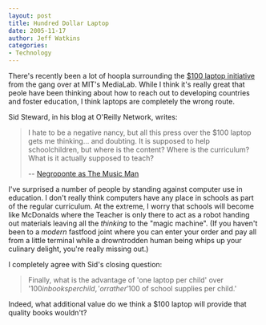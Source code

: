 ```yaml
---
layout: post
title: Hundred Dollar Laptop
date: 2005-11-17
author: Jeff Watkins
categories:
- Technology
---
```


There's recently been a lot of hoopla surrounding the [$100 laptop initiative](http://laptop.media.mit.edu/) from the gang over at MIT's MediaLab. While I think it's really great that peole have been thinking about how to reach out to developing countries and foster education, I think laptops are completely the wrong route.

Sid Steward, in his blog at O'Reilly Network, writes:

>I hate to be a negative nancy, but all this press over the $100 laptop gets me thinking... and doubting. It is supposed to help schoolchildren, but where is the content? Where is the curriculum? What is it actually supposed to teach?
>
> -- [Negroponte as The Music Man](http://www.oreillynet.com/pub/wlg/8492)

I've surprised a number of people by standing against computer use in education. I don't really think computers have any place in schools as part of the regular curriculum. At the extreme, I worry that schools will become like McDonalds where the Teacher is only there to act as a robot handing out materials leaving all the *thinking* to the "magic machine". (If you haven't been to a *modern* fastfood joint where you can enter your order and pay all from a little terminal while a drowntrodden human being whips up your culinary delight, you're really missing out.)

I completely agree with Sid's closing question:

> Finally, what is the advantage of 'one laptop per child' over '$100 in books per child,' or rather '$100 of school supplies per child.'

Indeed, what additional value do we think a $100 laptop will provide that quality books wouldn't?